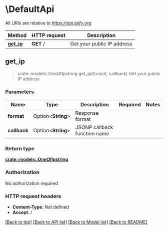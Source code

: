 # \DefaultApi

All URIs are relative to *https://api.ipify.org*

Method | HTTP request | Description
------------- | ------------- | -------------
[**get_ip**](DefaultApi.md#get_ip) | **GET** / | Get your public IP address



## get_ip

> crate::models::OneOfIpstring get_ip(format, callback)
Get your public IP address

### Parameters


Name | Type | Description  | Required | Notes
------------- | ------------- | ------------- | ------------- | -------------
**format** | Option<**String**> | Response format |  |
**callback** | Option<**String**> | JSONP callback function name |  |

### Return type

[**crate::models::OneOfIpstring**](oneOf<Ip,string>.md)

### Authorization

No authorization required

### HTTP request headers

- **Content-Type**: Not defined
- **Accept**: */*

[[Back to top]](#) [[Back to API list]](../README.md#documentation-for-api-endpoints) [[Back to Model list]](../README.md#documentation-for-models) [[Back to README]](../README.md)

